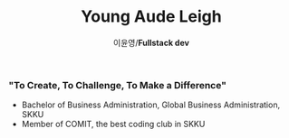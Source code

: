 <header class="header">
  <h1>Young Aude Leigh</h1>
  <p>이윤영/<b>Fullstack dev</b></p>
</header>
<body>
  <h3>"To Create, To Challenge, To Make a Difference"</h3>
  <ul>
    <li>Bachelor of Business Administration, Global Business Administration, SKKU</li>
    <li>Member of COMIT, the best coding club in SKKU</li>
  </ul>
</body>
